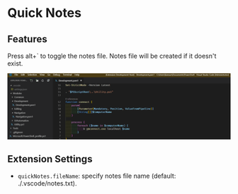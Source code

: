 # Quick Notes

## Features

Press alt+` to toggle the notes file. Notes file will be created if it doesn't exist.

![Quick Notes Feature](images/quick-notes.gif)

## Extension Settings

* `quickNotes.fileName`: specify notes file name (default: ./.vscode/notes.txt).